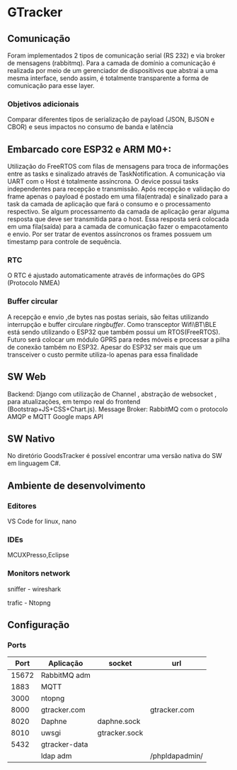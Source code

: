 # GTracker

## Comunicação 
Foram implementados 2 tipos de comunicação serial (RS 232) e via broker de mensagens (rabbitmq). Para a camada de domínio a comunicação é
realizada por meio de um gerenciador de dispositivos que abstrai a uma mesma interface, sendo assim, é totalmente transparente a forma de comunicação para esse layer.  
### Objetivos adicionais
Comparar diferentes tipos de serialização de payload  (JSON, BJSON e CBOR) e seus impactos no consumo de banda e latência  
## Embarcado core ESP32 e ARM M0+:
Utilização do FreeRTOS com filas de mensagens para troca de informações entre as tasks e sinalizado através de TaskNotification. 
A comunicação via UART com o Host é totalmente assíncrona. O device possui tasks independentes para recepção e transmissão. Após recepção e validação do frame apenas o payload é postado em uma fila(entrada) e sinalizado para a task da camada de aplicação que fará o consumo e o processamento respectivo. Se algum processamento da camada de aplicação gerar alguma resposta que deve ser transmitida para o host. Essa resposta será colocada em uma fila(saída) para a camada de comunicação fazer o empacotamento e envio. 
Por ser tratar de eventos assíncronos os frames possuem um timestamp para controle de sequência. 
### RTC
O RTC é ajustado automaticamente através de informações do GPS (Protocolo NMEA)
### Buffer circular
A recepção e envio ,de bytes nas postas seriais, são feitas utilizando interrupção e buffer circulare *ringbuffer*.
Como transceptor Wifi\BT\BLE está sendo utilizando o ESP32 que também possui um RTOS(FreeRTOS). Futuro será colocar um módulo GPRS para redes móveis e processar a pilha de conexão também no ESP32.
Apesar do ESP32 ser mais que um transceiver o custo permite utiliza-lo apenas para essa finalidade
## SW Web
Backend: Django com utilização de Channel , abstração de websocket , para atualizações, em tempo real do frontend (Bootstrap+JS+CSS+Chart.js).
Message Broker: RabbitMQ com o protocolo AMQP e MQTT
Google maps API

## SW Nativo
No diretório GoodsTracker é possível encontrar uma versão nativa do SW em linguagem C#.

## Ambiente de desenvolvimento

### Editores 

VS Code for linux, nano

### IDEs

MCUXPresso,Eclipse

### Monitors network

sniffer - wireshark

trafic - Ntopng

## Configuração

### Ports
      
| Port | Aplicação       | socket      | url             |
|------|-----------------|-------------|-----------------|
|15672 |RabbitMQ adm     |             
|1883  |MQTT             |
|3000  |ntopng           |
|8000  |gtracker.com     |              | gtracker.com   |
|8020  |Daphne           | daphne.sock  |                |
|8010  |uwsgi            | gtracker.sock|                |
|5432  |gtracker-data    |              |                |
|      |ldap adm         |              | /phpldapadmin/ |
